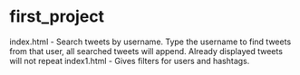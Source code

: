 # first_project

index.html - Search tweets by username. Type the username to find tweets from that user, all searched tweets will append. Already displayed tweets will not repeat
index1.html - Gives filters for users and hashtags. 
